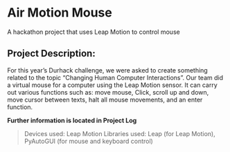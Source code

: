 # Air Motion Mouse

A hackathon project that uses Leap Motion to control mouse



## Project Description:

For this year’s Durhack challenge, we were asked to create something related to the topic “Changing Human Computer Interactions”. Our team did a virtual mouse for a computer using the Leap Motion sensor. It can carry out various functions such as: move mouse, Click, scroll up and down, move cursor between texts, halt all mouse movements, and an enter function.

**Further information is located in Project Log**

> Devices used: Leap Motion
> Libraries used: Leap (for Leap Motion), PyAutoGUI (for mouse and keyboard control)
